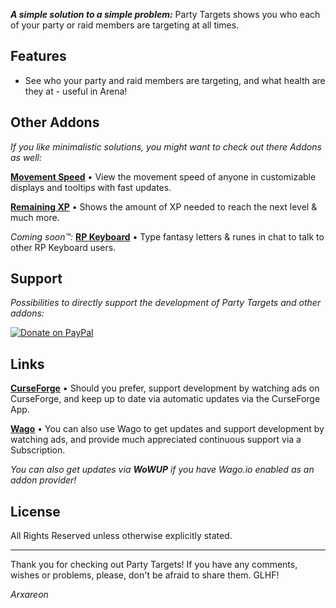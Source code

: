 ***A simple solution to a simple problem:*** Party Targets shows you who each of your party or raid members are targeting at all times.

## Features
* See who your party and raid members are targeting, and what health are they at - useful in Arena!

## Other Addons
*If you like minimalistic solutions, you might want to check out there Addons as well:*

[**Movement Speed**](https://bitbucket.org/Arxareon/movement-speed) • View the movement speed of anyone in customizable displays and tooltips with fast updates.

[**Remaining XP**](https://bitbucket.org/Arxareon/remaining-xp) • Shows the amount of XP needed to reach the next level & much more.

*Coming soon™:*
[**RP Keyboard**](https://bitbucket.org/Arxareon/rp-keyboard) • Type fantasy letters & runes in chat to talk to other RP Keyboard users.

## Support
*Possibilities to directly support the development of Party Targets and other addons:*

[![Donate on PayPal](https://upload.wikimedia.org/wikipedia/commons/thumb/b/b5/PayPal.svg/124px-PayPal.svg.png)](https://www.paypal.com/donate/?hosted_button_id=Z4FSAFKA5LX98)

## Links
[**CurseForge**](https://www.curseforge.com/wow/addons/party-targets-who-are-they-targeting) • Should you prefer, support development by watching ads on CurseForge, and keep up to date via automatic updates via the CurseForge App.

[**Wago**](https://addons.wago.io/addons/party-targets) • You can also use Wago to get updates and support development by watching ads, and provide much appreciated continuous support via a Subscription.

*You can also get updates via **WoWUP** if you have Wago.io enabled as an addon provider!*

## License
All Rights Reserved unless otherwise explicitly stated.

- - -
Thank you for checking out Party Targets!
If you have any comments, wishes or problems, please, don't be afraid to share them. GLHF!

*Arxareon*